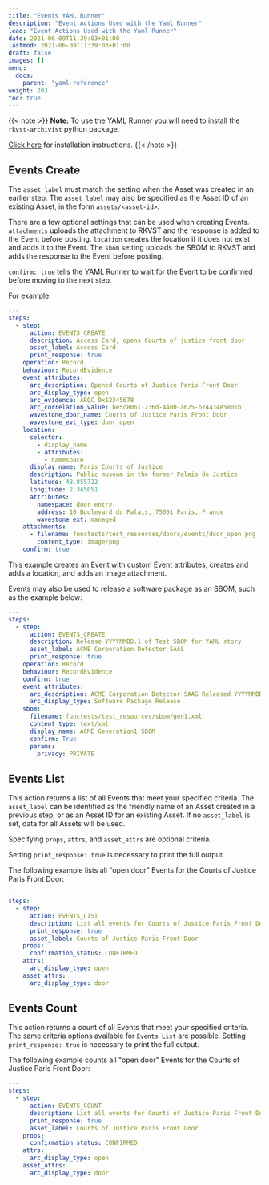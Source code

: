 ```yaml
---
title: "Events YAML Runner"
description: "Event Actions Used with the Yaml Runner"
lead: "Event Actions Used with the Yaml Runner"
date: 2021-06-09T11:39:03+01:00
lastmod: 2021-06-09T11:39:03+01:00
draft: false
images: []
menu: 
  docs:
    parent: "yaml-reference"
weight: 203
toc: true
---
```


{{< note >}}
**Note:** To use the YAML Runner you will need to install the `rkvst-archivist` python package.

[Click here](https://python.rkvst.com/runner/index.html) for installation instructions.
{{< /note >}}

## Events Create

The `asset_label` must match the setting when the Asset was created in an earlier step. The `asset_label` may also be specified as the Asset ID of an existing Asset, in the form `assets/<asset-id>`. 

There are a few optional settings that can be used when creating Events. `attachments` uploads the attachment to RKVST and the response is added to the Event before posting. `location` creates the location if it does not exist and adds it to the Event. The `sbom` setting uploads the SBOM to RKVST and adds the response to the Event before posting. 

`confirm: true` tells the YAML Runner to wait for the Event to be confirmed before moving to the next step.

For example: 

```yaml
---
steps:
  - step:
      action: EVENTS_CREATE
      description: Access Card, opens Courts of justice front door
      asset_label: Access Card
      print_response: true
    operation: Record
    behaviour: RecordEvidence
    event_attributes:
      arc_description: Opened Courts of Justice Paris Front Door
      arc_display_type: open
      arc_evidence: ARQC 0x12345678
      arc_correlation_value: be5c8061-236d-4400-a625-b74a34e5801b
      wavestone_door_name: Courts of Justice Paris Front Door
      wavestone_evt_type: door_open
    location:
      selector:
        - display_name
        - attributes:
          - namespace
      display_name: Paris Courts of Justice
      description: Public museum in the former Palais de Justice
      latitude: 48.855722
      longitude: 2.345051
      attributes:
        namespace: door entry
        address: 10 Boulevard du Palais, 75001 Paris, France
        wavestone_ext: managed
    attachments:
      - filename: functests/test_resources/doors/events/door_open.png
        content_type: image/png
    confirm: true
```

This example creates an Event with custom Event attributes, creates and adds a location, and adds an image attachment. 

Events may also be used to release a software package as an SBOM, such as the example below: 

```yaml 
---
steps:
  - step:
      action: EVENTS_CREATE
      description: Release YYYYMMDD.1 of Test SBOM for YAML story
      asset_label: ACME Corporation Detector SAAS
      print_response: true
    operation: Record
    behaviour: RecordEvidence
    confirm: true
    event_attributes:
      arc_description: ACME Corporation Detector SAAS Released YYYYMMDD.1
      arc_display_type: Software Package Release
    sbom:
      filename: functests/test_resources/sbom/gen1.xml
      content_type: text/xml
      display_name: ACME Generation1 SBOM
      confirm: True
      params:
        privacy: PRIVATE
```

## Events List

This action returns a list of all Events that meet your specified criteria. The `asset_label` can be identified as the friendly name of an Asset created in a previous step, or as an Asset ID for an existing Asset. If no `asset_label` is set, data for all Assets will be used. 

Specifying `props`, `attrs`, and `asset_attrs` are optional criteria. 

Setting `print_response: true` is necessary to print the full output. 

The following example lists all "open door" Events for the Courts of Justice Paris Front Door: 

```yaml
---
steps:
  - step:
      action: EVENTS_LIST
      description: List all events for Courts of Justice Paris Front Door
      print_response: true
      asset_label: Courts of Justice Paris Front Door
    props:
      confirmation_status: CONFIRMED
    attrs:
      arc_display_type: open
    asset_attrs:
      arc_display_type: door
```

## Events Count

This action returns a count of all Events that meet your specified criteria. The same criteria options available for `Events List` are possible. Setting `print_response: true` is necessary to print the full output.

The following example counts all "open door" Events for the Courts of Justice Paris Front Door:

```yaml 
---
steps:
  - step:
      action: EVENTS_COUNT
      description: List all events for Courts of Justice Paris Front Door
      print_response: true
      asset_label: Courts of Justice Paris Front Door
    props:
      confirmation_status: CONFIRMED
    attrs:
      arc_display_type: open
    asset_attrs:
      arc_display_type: door
```